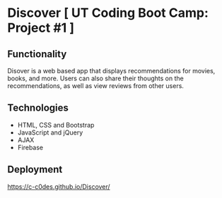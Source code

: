 # Discover [ UT Coding Boot Camp: Project #1 ]

## Functionality
Disover is a web based app that displays recommendations for movies, books, and more. Users can also share their thoughts on the recommendations, as well as view reviews from other users.  

## Technologies
* HTML, CSS and Bootstrap 
* JavaScript and jQuery
* AJAX
* Firebase

## Deployment
https://c-c0des.github.io/Discover/
